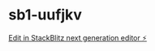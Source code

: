 # sb1-uufjkv

[Edit in StackBlitz next generation editor ⚡️](https://stackblitz.com/~/github.com/SidneyLiu0070/sb1-uufjkv)